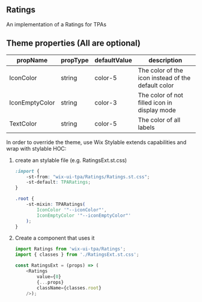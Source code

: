 ## Ratings
An implementation of a Ratings for TPAs


## Theme properties (All are optional)

| propName   | propType | defaultValue     | description                                         |
|------------|----------|------------------|-----------------------------------------------------|
| IconColor  | string   | color-5          | The color of the icon instead of the default color  |
| IconEmptyColor | string   | color-3  | The color of not filled icon in display mode |
| TextColor | string   | color-5  | The color of all labels |

In order to override the theme, use Wix Stylable extends capabilities and wrap with stylable HOC:

1. create an stylable file (e.g. RatingsExt.st.css)
    ``` css
    :import {
        -st-from: "wix-ui-tpa/Ratings/Ratings.st.css";
        -st-default: TPARatings;
    }

    .root {
        -st-mixin: TPARatings(
            IconColor '"--iconColor"',
            IconEmptyColor '"--iconEmptyColor"'
        );
    }

    ```

2. Create a component that uses it
    ``` javascript
    import Ratings from 'wix-ui-tpa/Ratings';
    import { classes } from './RatingsExt.st.css';

    const RatingsExt = (props) => (
        <Ratings
            value={0}
            {...props}
            className={classes.root}
        />);
    ```
